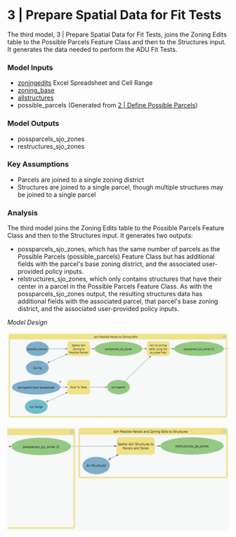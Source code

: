 # 3 | Prepare Spatial Data for Fit Tests

The third model, 3 | Prepare Spatial Data for Fit Tests, joins the Zoning Edits table to the Possible Parcels Feature Class and then to the Structures input. It generates the data needed to perform the ADU Fit Tests.

### Model Inputs

* [zoningedits](../analysis-preparation/tabular-inputs/) Excel Spreadsheet and Cell Range
* [zoning\_base](../analysis-preparation/spatial-inputs/3-1.-zoning.md)
* [allstructures](../analysis-preparation/spatial-inputs/3-2.-all-structures.md)
* possible\_parcels (Generated from [2 | Define Possible Parcels](2-or-define-possible-parcels.md))

### Model Outputs

* possparcels\_sjo\_zones
* restructures\_sjo\_zones

### Key Assumptions

* Parcels are joined to a single zoning district
* Structures are joined to a single parcel, though multiple structures may be joined to a single parcel

### Analysis

The third model joins the Zoning Edits table to the Possible Parcels Feature Class and then to the Structures input. It generates two outputs:&#x20;

* possparcels\_sjo\_zones, which has the same number of parcels as the Possible Parcels (possible\_parcels) Feature Class but has additional fields with the parcel's base zoning district, and the associated user-provided policy inputs.
* relstructures\_sjo\_zones, which only contains structures that have their center in a parcel in the Possible Parcels Feature Class. As with the possparcels\_sjo\_zones output, the resulting structures data has additional fields with the associated parcel, that parcel's base zoning district, and the associated user-provided policy inputs.

_Model Design_

![Screenshot of Model 3, Group 1: Join Possible Parcels to Zoning Edits. Click to expand.](../.gitbook/assets/Model3a2.png)

![Screenshot of Model 3, Group 2: Join Possible Parcels and Zoning Edits to Structures. Click to expand.](<../.gitbook/assets/Model 3b.png>)

